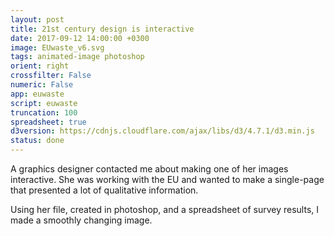 ```yaml
---
layout: post
title: 21st century design is interactive 
date: 2017-09-12 14:00:00 +0300
image: EUwaste_v6.svg
tags: animated-image photoshop
orient: right
crossfilter: False
numeric: False
app: euwaste
script: euwaste
truncation: 100
spreadsheet: true
d3version: https://cdnjs.cloudflare.com/ajax/libs/d3/4.7.1/d3.min.js
status: done
---
```


A graphics designer contacted me about making one of her images interactive. She was working with the EU and wanted to make a single-page that presented a lot of qualitative information. 

Using her file, created in photoshop, and a spreadsheet of survey results, I made a smoothly changing image.

